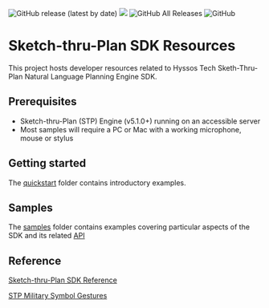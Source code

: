 ![GitHub release (latest by date)](https://img.shields.io/github/v/release/hyssostech/sketch-thru-plan-sdk) [![](https://data.jsdelivr.com/v1/package/npm/sketch-thru-plan-sdk/badge)](https://www.jsdelivr.com/package/npm/sketch-thru-plan-sdk) ![GitHub All Releases](https://img.shields.io/github/downloads/hyssostech/sketch-thru-plan-sdk/total) ![GitHub](https://img.shields.io/github/license/hyssostech/sketch-thru-plan-sdk)

# Sketch-thru-Plan SDK Resources

This project hosts developer resources related to Hyssos Tech Sketh-Thru-Plan Natural Language Planning Engine SDK.

## Prerequisites

* Sketch-thru-Plan (STP) Engine (v5.1.0+) running on an accessible server
* Most samples will require a PC or Mac with a working microphone, mouse or stylus

## Getting started

The [quickstart](quickstart) folder contains introductory examples.

## Samples

The [samples](samples) folder contains examples covering particular aspects of the SDK and its related [API](samples/json-api)

## Reference

[Sketch-thru-Plan SDK Reference](https://hyssostech.github.io/stp-docs/sdk/index.html)

[STP Military Symbol Gestures](https://hyssostech.github.io/stp-docs/STP%20Military%20Symbol%20Gestures.pdf) 
